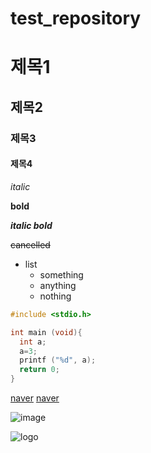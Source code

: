# test_repository
# 제목1
## 제목2
### 제목3
#### 제목4

*italic*

**bold**

***italic bold***

~~cancelled~~

* list
  * something
  * anything
  * nothing

```c
#include <stdio.h>

int main (void){
  int a;
  a=3;
  printf ("%d", a);
  return 0;
}
```

[naver](https://www.naver.com/)
[naver][naver_link]

[naver_link]: https://www.naver.com/

![image](https://helpx.adobe.com/content/dam/help/en/stock/how-to/visual-reverse-image-search-v2_297x176.jpg)

![logo][2]

[2]:https://github.com/qudrms5871/test_repository/blob/main/WIN_20200921_14_49_41_Pro.jpg
